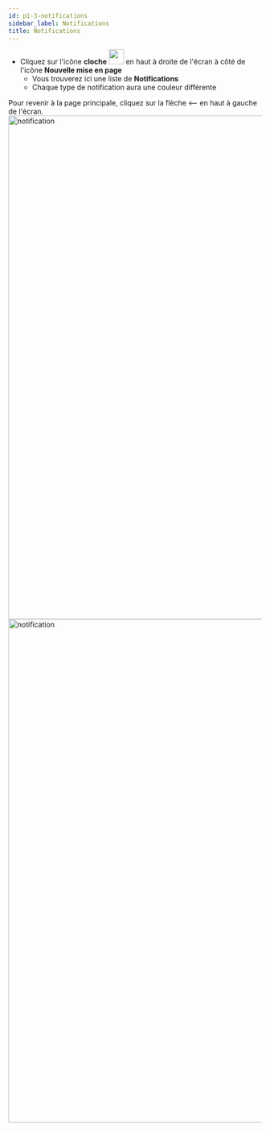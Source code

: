 ```yaml
---
id: p1-3-notifications
sidebar_label: Notifications
title: Notifications
---
```


- Cliquez sur l'icône **cloche** <img src="/assets/notification.png" width="30px" alt="" /> en haut à droite de l'écran à côté de l'icône **Nouvelle mise en page**
  - Vous trouverez ici une liste de **Notifications**
  - Chaque type de notification aura une couleur différente

Pour revenir à la page principale, cliquez sur la flèche <— en haut à gauche de l'écran.
<img src="/AutographaV2-1-0/notification1.png"  width="1000px" alt="notification" />
<img src="/AutographaV2-1-0/notification2.png"  width="1000px" alt="notification" />